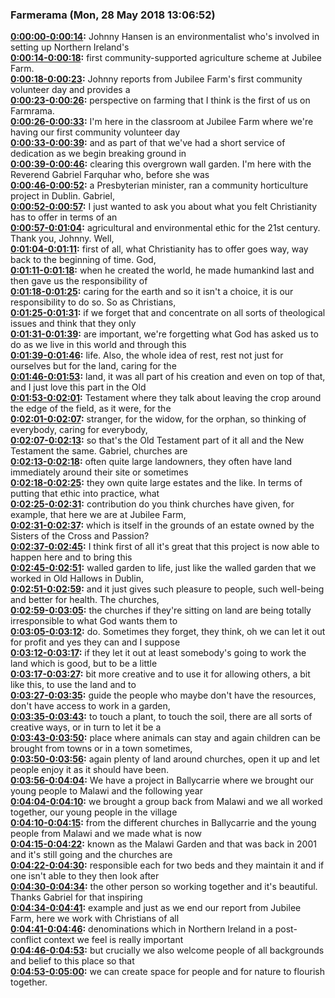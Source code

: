 ### Farmerama  (Mon, 28 May 2018 13:06:52)
**[0:00:00-0:00:14](https://soundcloud.com/farmerama-radio/farmerama-31#t=0:00:00):**  Johnny Hansen is an environmentalist who's involved in setting up Northern Ireland's  
**[0:00:14-0:00:18](https://soundcloud.com/farmerama-radio/farmerama-31#t=0:00:14):**  first community-supported agriculture scheme at Jubilee Farm.  
**[0:00:18-0:00:23](https://soundcloud.com/farmerama-radio/farmerama-31#t=0:00:18):**  Johnny reports from Jubilee Farm's first community volunteer day and provides a  
**[0:00:23-0:00:26](https://soundcloud.com/farmerama-radio/farmerama-31#t=0:00:23):**  perspective on farming that I think is the first of us on Farmrama.  
**[0:00:26-0:00:33](https://soundcloud.com/farmerama-radio/farmerama-31#t=0:00:26):**  I'm here in the classroom at Jubilee Farm where we're having our first community volunteer day  
**[0:00:33-0:00:39](https://soundcloud.com/farmerama-radio/farmerama-31#t=0:00:33):**  and as part of that we've had a short service of dedication as we begin breaking ground in  
**[0:00:39-0:00:46](https://soundcloud.com/farmerama-radio/farmerama-31#t=0:00:39):**  clearing this overgrown wall garden. I'm here with the Reverend Gabriel Farquhar who, before she was  
**[0:00:46-0:00:52](https://soundcloud.com/farmerama-radio/farmerama-31#t=0:00:46):**  a Presbyterian minister, ran a community horticulture project in Dublin. Gabriel,  
**[0:00:52-0:00:57](https://soundcloud.com/farmerama-radio/farmerama-31#t=0:00:52):**  I just wanted to ask you about what you felt Christianity has to offer in terms of an  
**[0:00:57-0:01:04](https://soundcloud.com/farmerama-radio/farmerama-31#t=0:00:57):**  agricultural and environmental ethic for the 21st century. Thank you, Johnny. Well,  
**[0:01:04-0:01:11](https://soundcloud.com/farmerama-radio/farmerama-31#t=0:01:04):**  first of all, what Christianity has to offer goes way, way back to the beginning of time. God,  
**[0:01:11-0:01:18](https://soundcloud.com/farmerama-radio/farmerama-31#t=0:01:11):**  when he created the world, he made humankind last and then gave us the responsibility of  
**[0:01:18-0:01:25](https://soundcloud.com/farmerama-radio/farmerama-31#t=0:01:18):**  caring for the earth and so it isn't a choice, it is our responsibility to do so. So as Christians,  
**[0:01:25-0:01:31](https://soundcloud.com/farmerama-radio/farmerama-31#t=0:01:25):**  if we forget that and concentrate on all sorts of theological issues and think that they only  
**[0:01:31-0:01:39](https://soundcloud.com/farmerama-radio/farmerama-31#t=0:01:31):**  are important, we're forgetting what God has asked us to do as we live in this world and through this  
**[0:01:39-0:01:46](https://soundcloud.com/farmerama-radio/farmerama-31#t=0:01:39):**  life. Also, the whole idea of rest, rest not just for ourselves but for the land, caring for the  
**[0:01:46-0:01:53](https://soundcloud.com/farmerama-radio/farmerama-31#t=0:01:46):**  land, it was all part of his creation and even on top of that, and I just love this part in the Old  
**[0:01:53-0:02:01](https://soundcloud.com/farmerama-radio/farmerama-31#t=0:01:53):**  Testament where they talk about leaving the crop around the edge of the field, as it were, for the  
**[0:02:01-0:02:07](https://soundcloud.com/farmerama-radio/farmerama-31#t=0:02:01):**  stranger, for the widow, for the orphan, so thinking of everybody, caring for everybody,  
**[0:02:07-0:02:13](https://soundcloud.com/farmerama-radio/farmerama-31#t=0:02:07):**  so that's the Old Testament part of it all and the New Testament the same. Gabriel, churches are  
**[0:02:13-0:02:18](https://soundcloud.com/farmerama-radio/farmerama-31#t=0:02:13):**  often quite large landowners, they often have land immediately around their site or sometimes  
**[0:02:18-0:02:25](https://soundcloud.com/farmerama-radio/farmerama-31#t=0:02:18):**  they own quite large estates and the like. In terms of putting that ethic into practice, what  
**[0:02:25-0:02:31](https://soundcloud.com/farmerama-radio/farmerama-31#t=0:02:25):**  contribution do you think churches have given, for example, that here we are at Jubilee Farm,  
**[0:02:31-0:02:37](https://soundcloud.com/farmerama-radio/farmerama-31#t=0:02:31):**  which is itself in the grounds of an estate owned by the Sisters of the Cross and Passion?  
**[0:02:37-0:02:45](https://soundcloud.com/farmerama-radio/farmerama-31#t=0:02:37):**  I think first of all it's great that this project is now able to happen here and to bring this  
**[0:02:45-0:02:51](https://soundcloud.com/farmerama-radio/farmerama-31#t=0:02:45):**  walled garden to life, just like the walled garden that we worked in Old Hallows in Dublin,  
**[0:02:51-0:02:59](https://soundcloud.com/farmerama-radio/farmerama-31#t=0:02:51):**  and it just gives such pleasure to people, such well-being and better for health. The churches,  
**[0:02:59-0:03:05](https://soundcloud.com/farmerama-radio/farmerama-31#t=0:02:59):**  the churches if they're sitting on land are being totally irresponsible to what God wants them to  
**[0:03:05-0:03:12](https://soundcloud.com/farmerama-radio/farmerama-31#t=0:03:05):**  do. Sometimes they forget, they think, oh we can let it out for profit and yes they can and I suppose  
**[0:03:12-0:03:17](https://soundcloud.com/farmerama-radio/farmerama-31#t=0:03:12):**  if they let it out at least somebody's going to work the land which is good, but to be a little  
**[0:03:17-0:03:27](https://soundcloud.com/farmerama-radio/farmerama-31#t=0:03:17):**  bit more creative and to use it for allowing others, a bit like this, to use the land and to  
**[0:03:27-0:03:35](https://soundcloud.com/farmerama-radio/farmerama-31#t=0:03:27):**  guide the people who maybe don't have the resources, don't have access to work in a garden,  
**[0:03:35-0:03:43](https://soundcloud.com/farmerama-radio/farmerama-31#t=0:03:35):**  to touch a plant, to touch the soil, there are all sorts of creative ways, or in turn to let it be a  
**[0:03:43-0:03:50](https://soundcloud.com/farmerama-radio/farmerama-31#t=0:03:43):**  place where animals can stay and again children can be brought from towns or in a town sometimes,  
**[0:03:50-0:03:56](https://soundcloud.com/farmerama-radio/farmerama-31#t=0:03:50):**  again plenty of land around churches, open it up and let people enjoy it as it should have been.  
**[0:03:56-0:04:04](https://soundcloud.com/farmerama-radio/farmerama-31#t=0:03:56):**  We have a project in Ballycarrie where we brought our young people to Malawi and the following year  
**[0:04:04-0:04:10](https://soundcloud.com/farmerama-radio/farmerama-31#t=0:04:04):**  we brought a group back from Malawi and we all worked together, our young people in the village  
**[0:04:10-0:04:15](https://soundcloud.com/farmerama-radio/farmerama-31#t=0:04:10):**  from the different churches in Ballycarrie and the young people from Malawi and we made what is now  
**[0:04:15-0:04:22](https://soundcloud.com/farmerama-radio/farmerama-31#t=0:04:15):**  known as the Malawi Garden and that was back in 2001 and it's still going and the churches are  
**[0:04:22-0:04:30](https://soundcloud.com/farmerama-radio/farmerama-31#t=0:04:22):**  responsible each for two beds and they maintain it and if one isn't able to they then look after  
**[0:04:30-0:04:34](https://soundcloud.com/farmerama-radio/farmerama-31#t=0:04:30):**  the other person so working together and it's beautiful. Thanks Gabriel for that inspiring  
**[0:04:34-0:04:41](https://soundcloud.com/farmerama-radio/farmerama-31#t=0:04:34):**  example and just as we end our report from Jubilee Farm, here we work with Christians of all  
**[0:04:41-0:04:46](https://soundcloud.com/farmerama-radio/farmerama-31#t=0:04:41):**  denominations which in Northern Ireland in a post-conflict context we feel is really important  
**[0:04:46-0:04:53](https://soundcloud.com/farmerama-radio/farmerama-31#t=0:04:46):**  but crucially we also welcome people of all backgrounds and belief to this place so that  
**[0:04:53-0:05:00](https://soundcloud.com/farmerama-radio/farmerama-31#t=0:04:53):**  we can create space for people and for nature to flourish together.  
